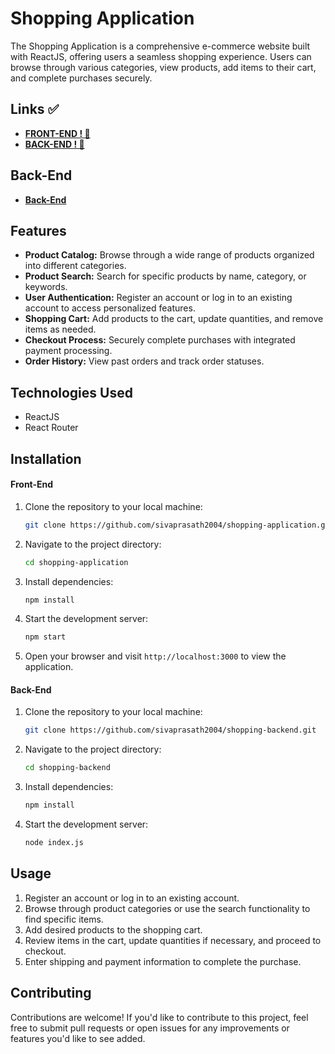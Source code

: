 # Shopping Application

The Shopping Application is a comprehensive e-commerce website built with ReactJS, offering users a seamless shopping experience. Users can browse through various categories, view products, add items to their cart, and complete purchases securely.

## Links ✅

 - **<a href="https://shopping-application-iota.vercel.app/">FRONT-END ! 🚀</a>**
 - **<a href="https://vercel.com/sivas-projects-f98d9b89/shopping-backend/8D5QhmqQNLr2dqf5DT1Zn2w7P3CM">BACK-END ! 🚀</a>**
   
## Back-End
- **<a href="https://github.com/sivaprasath2004/shopping-backend">Back-End</a>**
## Features

- **Product Catalog:** Browse through a wide range of products organized into different categories.
- **Product Search:** Search for specific products by name, category, or keywords.
- **User Authentication:** Register an account or log in to an existing account to access personalized features.
- **Shopping Cart:** Add products to the cart, update quantities, and remove items as needed.
- **Checkout Process:** Securely complete purchases with integrated payment processing.
- **Order History:** View past orders and track order statuses.

## Technologies Used

- ReactJS
- React Router

## Installation
#### Front-End
1. Clone the repository to your local machine:

    ```bash
    git clone https://github.com/sivaprasath2004/shopping-application.git
    ```

2. Navigate to the project directory:

    ```bash
    cd shopping-application
    ```

3. Install dependencies:

    ```bash
    npm install
    ```

4. Start the development server:

    ```bash
    npm start
    ```

5. Open your browser and visit `http://localhost:3000` to view the application.

#### Back-End

1. Clone the repository to your local machine:

    ```bash
    git clone https://github.com/sivaprasath2004/shopping-backend.git
    ```

2. Navigate to the project directory:

    ```bash
    cd shopping-backend
    ```

3. Install dependencies:

    ```bash
    npm install
    ```

4. Start the development server:

    ```bash
    node index.js
    ```

## Usage

1. Register an account or log in to an existing account.
2. Browse through product categories or use the search functionality to find specific items.
3. Add desired products to the shopping cart.
4. Review items in the cart, update quantities if necessary, and proceed to checkout.
5. Enter shipping and payment information to complete the purchase.

## Contributing

Contributions are welcome! If you'd like to contribute to this project, feel free to submit pull requests or open issues for any improvements or features you'd like to see added.

